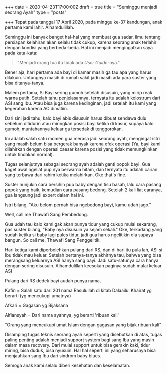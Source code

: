 +++
date = 2020-04-23T17:00:00Z
draft = true
title = "Seminggu menjadi seorang Ayah"
type = "posts"

+++
Tepat pada tanggal 17 April 2020, pada minggu ke-37 kandungan, anak pertama kami lahir. Alhamdulillah.

Seminggu ini banyak banget hal-hal yang membuat gua sadar, ilmu tentang persiapan kelahiran akan selalu tidak cukup, karena seorang anak terlahir dengan kondisi yang berbeda-beda. Hal ini menjadi mengingatkan saya pada kata-kata:

> "Menjadi orang tua itu tidak ada _User Guide_-nya."

Bener aja, hari pertama ada bayi di kamar masih ga tau apa yang harus dilakuin. Untungnya masih di rumah sakit jadi masih ada para suster yang bisa ditanya-tanya.

Malem pertama, Si Bayi sering gumoh setelah disusuin, yang mirip reak warna putih. Setelah tahu penjelasannya, ternyata itu adalah kolostrum dari ASI sang Ibu. Atau bisa juga karena kedinginan, jadi setelah itu kami yang kegerahan karena AC dimatiin.

Dari sini jadi tahu, kalo bayi abis disusuin harus dibuat sendawa dulu sebelum ditidurin atau miringkan posisi bayi ketika di kasur, supaya kalo gumoh, muntahannya keluar ga tersedak di tenggorokan.

Ini adalah salah satu momen gua merasa jadi seorang ayah, mengingat istri yang masih belum bisa bergerak banyak karena efek operasi (Ya, bayi kami dilahirkan dengan operasi caesar karena posisi yang tidak memungkinkan untuk tindakan normal).

Tugas selanjutnya sebagai seorang ayah adalah ganti popok bayi. Gua kaget awal ngeliat pup nya berwarna hitam, dan ternyata itu adalah cairan yang terbawa dari rahim ketika melahirkan. Oke that's fine.

Suster nunjukin cara bersihin pup baby dengan tisu basah, lalu cara pasang popok yang baik, kemudian cara pasang bedong. Setelah 2 kali liat caranya, gua langsung jadi expert dalam hal ini.

Istri bilang, "Aku belom pernah bisa ngebedong bayi, kamu udah jago."

Well, call me Thawafi Sang Pembedong.

Gua udah tau kalo kami gak akan punya tidur yang cukup mulai sekarang, pas suster bilang, "Baby nya disusuin ya sejam sekali." Oke, terkadang yang sudah ketika si baby lagi pules tidur, jadi gua harus ngelitikin dia supaya bangun. So call me, Thawafi Sang Penggelitik.

Hari ketiga kami diperbolehkan pulang dari RS, dan di hari itu pula lah, ASI si Ibu tidak mau keluar. Setelah bertanya-tanya akhirnya tau, bahwa yang bisa merangsang keluarnya ASI hanya sang bayi. Jadi satu-satunya cara hanya dengan sering disusuin. Alhamdulillah keesokan paginya sudah mulai keluar ASI

Pulang dari RS dedek bayi audah punya nama,

Kafin = Salah satu dari 201 nama Rasulullah di kitab Dalaailul Khairat yg berarti (yg mencukupi umatnya)

Afkari = Gagasan yg Bijaksana

Alfiansyah = Dari nama ayahnya, yg berarti 'ribuan kali'

"Orang yang mencukupi umat Islam dengan gagasan yang bijak ribuan kali"

Disamping tugas teknis seorang ayah seperti yang disebutkan di atas, tugas paling penting adalah menjadi support system bagi sang Ibu yang masih dalam masa recovery. Dari mulai support untuk bisa gerakin kaki, tidur miring, bisa duduk, bisa nyusuin. Hal hal seperti ini yang seharusnya bisa menjauhkan sang Ibu dari sindrom baby blues.

Semoga anak kami selalu diberi kesehatan dan keselamatan.